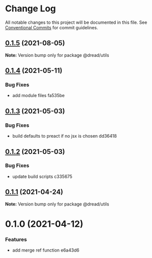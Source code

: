 # Change Log

All notable changes to this project will be documented in this file.
See [Conventional Commits](https://conventionalcommits.org) for commit guidelines.

## [0.1.5](https://github.com/pkrawc/dread/compare/@dread/utils@0.1.4...@dread/utils@0.1.5) (2021-08-05)

**Note:** Version bump only for package @dread/utils





## [0.1.4](/compare/@dread/utils@0.1.3...@dread/utils@0.1.4) (2021-05-11)


### Bug Fixes

* add module files fa535be





## [0.1.3](/compare/@dread/utils@0.1.2...@dread/utils@0.1.3) (2021-05-03)


### Bug Fixes

* build defaults to preact if no jsx is chosen dd36418





## [0.1.2](/compare/@dread/utils@0.1.1...@dread/utils@0.1.2) (2021-05-03)


### Bug Fixes

* update build scripts c335675





## [0.1.1](/compare/@dread/utils@0.1.0...@dread/utils@0.1.1) (2021-04-24)

**Note:** Version bump only for package @dread/utils





# 0.1.0 (2021-04-12)


### Features

* add merge ref function e6a43d6
